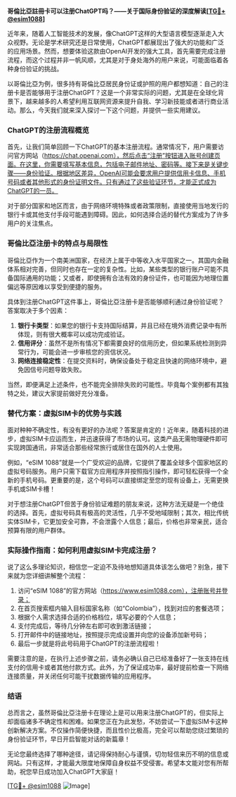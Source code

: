 **哥倫比亞註冊卡可以注册ChatGPT吗？——关于国际身份验证的深度解读[[TG💪+ @esim1088](https://t.me/s/esim1088)]**

近年来，随着人工智能技术的发展，像ChatGPT这样的大型语言模型逐渐走入大众视野。无论是学术研究还是日常使用，ChatGPT都展现出了强大的功能和广泛的应用场景。然而，想要体验这款由OpenAI开发的强大工具，首先需要完成注册流程，而这个过程并非一帆风顺，尤其是对于身处海外的用户来说，可能面临着各种身份验证的挑战。

以哥倫比亞为例，很多持有哥倫比亞居民身份证或护照的用户都想知道：自己的注册卡是否能够用于注册ChatGPT？这是一个非常实际的问题，尤其是在全球化背景下，越来越多的人希望利用互联网资源来提升自我、学习新技能或者进行商业活动。那么，今天我们就来深入探讨一下这个问题，并提供一些实用建议。

### ChatGPT的注册流程概览

首先，让我们简单回顾一下ChatGPT的基本注册流程。通常情况下，用户需要访问官方网站（https://chat.openai.com），然后点击“注册”按钮进入账号创建页面。在这里，你需要填写基本信息，包括电子邮件地址、密码等。接下来是关键步骤——身份验证。根据地区差异，OpenAI可能会要求用户提供信用卡信息、手机号码或者其他形式的身份证明文件。只有通过了这些验证环节，才能正式成为ChatGPT的一员。

对于部分国家和地区而言，由于网络环境特殊或者政策限制，直接使用当地发行的银行卡或其他支付手段可能遇到障碍。因此，如何选择合适的替代方案成为了许多用户的关注焦点。

### 哥倫比亞注册卡的特点与局限性

哥倫比亞作为一个南美洲国家，在经济上属于中等收入水平国家之一。其国内金融体系相对完善，但同时也存在一定的复杂性。比如，某些类型的银行账户可能不具备国际通用的功能；又或者，即使拥有合法有效的身份证件，也可能因为地理位置偏远等原因难以享受到便捷的服务。

具体到注册ChatGPT这件事上，哥倫比亞注册卡是否能够顺利通过身份验证呢？答案取决于多个因素：

1. **银行卡类型**：如果您的银行卡支持国际结算，并且已经在境外消费记录中有所体现，则有很大概率可以成功完成验证。
2. **信用评分**：虽然不是所有情况下都需要良好的信用历史，但如果系统检测到异常行为，可能会进一步审核您的资信状况。
3. **网络连接稳定性**：在提交资料时，确保设备处于稳定且快速的网络环境中，避免因信号问题导致失败。

当然，即便满足上述条件，也不能完全排除失败的可能性。毕竟每个案例都有其独特之处，建议大家提前做好充分准备。

### 替代方案：虚拟SIM卡的优势与实践

面对种种不确定性，有没有更好的办法呢？答案是肯定的！近年来，随着科技的进步，虚拟SIM卡应运而生，并迅速获得了市场的认可。这类产品无需物理硬件即可实现跨国通讯，非常适合那些经常旅行或居住在国外的人士使用。

例如，“eSIM 1088”就是一个广受欢迎的品牌，它提供了覆盖全球多个国家地区的虚拟号码服务。用户只需下载官方应用程序并按照指引操作，即可轻松获得一个全新的手机号码。更重要的是，这个号码可以直接绑定至您的现有设备上，无需更换手机或SIM卡槽！

对于想注册ChatGPT但苦于身份验证难题的朋友来说，这种方法无疑是一个绝佳的选择。首先，虚拟号码具有极高的灵活性，几乎不受地域限制；其次，相比传统实体SIM卡，它更加安全可靠，不会泄露个人信息；最后，价格也非常亲民，适合预算有限的用户群体。

### 实际操作指南：如何利用虚拟SIM卡完成注册？

说了这么多理论知识，相信您一定迫不及待地想知道具体该怎么做吧？别急，接下来就为您详细讲解整个流程：

1. 访问“eSIM 1088”的官方网站（https://www.esim1088.com），注册账号并登录；
2. 在首页搜索框内输入目标国家名称（如“Colombia”），找到对应的套餐选项；
3. 根据个人需求选择合适的价格档位，填写必要的个人信息；
4. 支付完成后，等待几分钟左右即可收到激活链接；
5. 打开邮件中的链接地址，按照提示完成设置并向您的设备添加新号码；
6. 最后一步就是将此号码用于ChatGPT的注册流程啦！

需要注意的是，在执行上述步骤之前，请务必确认自己已经准备好了一张支持在线支付的信用卡或者其他付款方式。此外，为了保证成功率，最好提前检查一下网络连接质量，并关闭任何可能干扰数据传输的应用程序。

### 结语

总而言之，虽然哥倫比亞注册卡在理论上是可以用来注册ChatGPT的，但实际上却面临诸多不确定性和困难。如果您正在为此发愁，不妨尝试一下虚拟SIM卡这种创新解决方案。不仅操作简便快捷，而且性价比极高，完全可以帮助您绕过繁琐的身份验证环节，早日开启智能对话的新篇章！

无论您最终选择了哪种途径，请记得保持耐心与谨慎，切勿轻信来历不明的信息或网站。只有这样，才能最大限度地保障自身权益不受侵害。希望本文能对您有所帮助，祝您早日成功加入ChatGPT大家庭！

[[TG💪+ @esim1088](https://t.me/s/esim1088) ![Image](https://i.postimg.cc/4NQfJmqS/Snipaste-2025-05-13-00-14-12.png)]